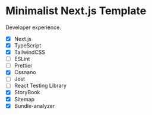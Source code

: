 # Minimalist Next.js Template

Developer experience.

- [x] Next.js
- [x] TypeScript
- [x] TailwindCSS
- [ ] ESLint
- [ ] Prettier
- [x] Cssnano
- [ ] Jest
- [ ] React Testing Library
- [x] StoryBook
- [x] Sitemap
- [x] Bundle-analyzer
